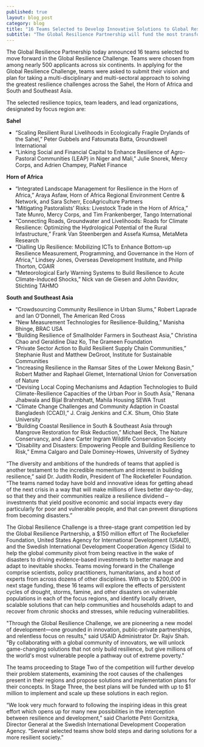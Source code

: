 ```yaml
---
published: true
layout: blog_post
category: blog
title: "16 Teams Selected to Develop Innovative Solutions to Global Resilience Challenges"
subtitle: "The Global Resilience Partnership will fund the most transformative solutions with up to $1 million for implementation and continued innovation"
---
```


The Global Resilience Partnership today announced 16 teams selected to move forward in the Global Resilience Challenge. Teams were chosen from among nearly 500 applicants across six continents. In applying for the Global Resilience Challenge, teams were asked to submit their vision and plan for taking a multi-disciplinary and multi-sectoral approach to solving the greatest resilience challenges across the Sahel, the Horn of Africa and South and Southeast Asia. 

The selected resilience topics, team leaders, and lead organizations, designated by focus region are:

**Sahel**  

* “Scaling Resilient Rural Livelihoods in Ecologically Fragile Drylands of the Sahel,” Peter Gubbels and Fatoumata Batta,  Groundswell International 
* “Linking Social and Financial Capital to Enhance Resilience of Agro-Pastoral Communities (LEAP) in Niger and Mali,” Julie Snorek, Mercy Corps, and Adrien Champey, PlaNet Finance 

**Horn of Africa**  

* “Integrated Landscape Management for Resilience in the Horn of Africa,” Araya Asfaw, Horn of Africa Regional Environment Centre & Network, and Sara Scherr, EcoAgriculture Partners 
* “Mitigating Pastoralists’ Risks: Livestock Trade in the Horn of Africa,” Tate Munro, Mercy Corps, and Tim Frankenberger, Tango International  
* “Connecting Roads, Groundwater and Livelihoods: Roads for Climate Resilience: Optimizing the Hydrological Potential of the Rural Infastructure,” Frank Van Steenbergen and Assefa Kumsa, MetaMeta Research  
* “Dialling Up Resilience: Mobilizing ICTs to Enhance Bottom-up Resilience Measurement, Programming, and Governance in the Horn of Africa,” Lindsey Jones, Overseas Development Institute, and Philip Thorton, CGAIR  
* “Meteorological Early Warning Systems to Build Resilience to Acute Climate-Induced Shocks,” Nick van de Giesen and John Davidov, Stichting TAHMO 

**South and Southeast Asia**  

* “Crowdsourcing Community Resilience in Urban Slums,” Robert Laprade and Ian O’Donnell, The American Red Cross 
* “New Measurement Technologies for Resilience-Building,” Manisha Bhinge, BRAC USA 
* “Building Resilience of Smallholder Farmers in Southeast Asia,” Christina Chao and Geraldine Diaz Ko, The Grameen Foundation  
* “Private Sector Action to Build Resilient Supply Chain Communities,” Stephanie Rust and Matthew DeGroot, Institute for Sustainable Communities 
* “Increasing Resilience in the Ramsar Sites of the Lower Mekong Basin,” Robert Mather and Raphael Glemet, International Union for Conversation of Nature 
* “Devising Local Coping Mechanisms and Adaption Technologies to Build Climate-Resilience Capacities of the Urban Poor in South Asia,” Renana Jhabwala and Bijal Brahmbhatt, Mahila Housing SEWA Trust 
* “Climate Change Challenges and Community Adaption in Coastal Bangladesh (CCAD),” J. Craig Jenkins and C.K. Shum, Ohio State University 
* “Building Coastal Resilience in South & Southeast Asia through Mangrove Restoration for Risk Reduction,” Michael Beck, The Nature Conservancy, and Jane Carter Ingram Wildlife Conservation Society  
* “Disability and Disasters: Empowering People and Building Resilience to Risk,” Emma Calgaro and Dale Dominey-Howes, University of Sydney 

“The diversity and ambitions of the hundreds of teams that applied is another testament to the incredible momentum and interest in building resilience,” said Dr. Judith Rodin, President of The Rockefeller Foundation.  “The teams named today have bold and innovative ideas for getting ahead of the next crisis in a way that will make millions of lives better day-to-day, so that they and their communities realize a resilience dividend – investments that yield positive economic and social impacts every day particularly for poor and vulnerable people, and that can prevent disruptions from becoming disasters.”  

The Global Resilience Challenge is a three-stage grant competition led by the Global Resilience Partnership, a $150 million effort of The Rockefeller Foundation, United States Agency for International Development (USAID), and the Swedish International Development Cooperation Agency (Sida) to help the global community pivot from being reactive in the wake of disasters to driving evidence-based investments to better manage and adapt to inevitable shocks. Teams moving forward in the Challenge comprise scientists, policy practitioners, humanitarians, and a host of experts from across dozens of other disciplines. With up to $200,000 in next stage funding, these 16 teams will explore the effects of persistent cycles of drought, storms, famine, and other disasters on vulnerable populations in each of the focus regions, and identify locally driven, scalable solutions that can help communities and households adapt to and recover from chronic shocks and stresses, while reducing vulnerabilities. 

"Through the Global Resilience Challenge, we are pioneering a new model of development—one grounded in innovation, public-private partnerships, and relentless focus on results," said USAID Administrator Dr. Rajiv Shah. "By collaborating with a global community of innovators, we will unlock game-changing solutions that not only build resilience, but give millions of the world's most vulnerable people a pathway out of extreme poverty."

The teams proceeding to Stage Two of the competition will further develop their problem statements, examining the root causes of the challenges present in their regions and propose solutions and implementation plans for their concepts. In Stage Three, the best plans will be funded with up to $1 million to implement and scale up these solutions in each region.  

“We look very much forward to following the inspiring ideas in this great effort which opens up for many new possibilities in the interception between resilience and development,” said Charlotte Petri Gornitzka, Director General at the Swedish International Development Cooperation Agency. “Several selected teams show bold steps and daring solutions for a more resilient society.”
